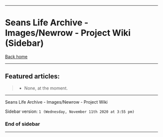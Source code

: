 
***

# Seans Life Archive - Images/Newrow - Project Wiki (Sidebar)

[Back home](https://github.com/seanpm2001/SeansLifeArchive_Images_Newrow/wiki/)

***

## Featured articles:

> * None, at the moment.

***

Seans Life Archive - Images/Newrow - Project Wiki

Sidebar version: `1 (Wednesday, November 11th 2020 at 3:55 pm)`

### End of sidebar

***
